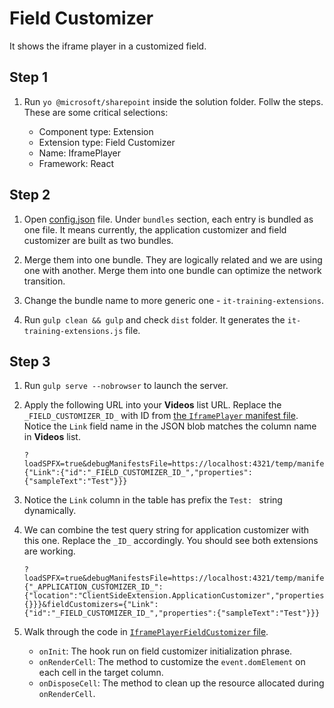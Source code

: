 # Field Customizer

It shows the iframe player in a customized field.

## Step 1

1. Run `yo @microsoft/sharepoint` inside the solution folder. Follw the steps. These are some critical selections:

    - Component type: Extension
    - Extension type: Field Customizer
    - Name: IframePlayer
    - Framework: React

## Step 2

1. Open [config.json](../../../config/config.json) file. Under `bundles` section, each entry is bundled as one file. It means currently, the application customizer and field customizer are built as two bundles.

2. Merge them into one bundle. They are logically related and we are using one with another. Merge them into one bundle can optimize the network transition.

3. Change the bundle name to more generic one - `it-training-extensions`.

4. Run `gulp clean && gulp` and check `dist` folder. It generates the `it-training-extensions.js` file.

## Step 3

1. Run `gulp serve --nobrowser` to launch the server.

2. Apply the following URL into your **Videos** list URL. Replace the `_FIELD_CUSTOMIZER_ID_` with ID from [the `IframePlayer` manifest file](IframePlayerFieldCustomizer.manifest.json). Notice the `Link` field name in the JSON blob matches the column name in **Videos** list.

    ```
    ?loadSPFX=true&debugManifestsFile=https://localhost:4321/temp/manifests.js&fieldCustomizers={"Link":{"id":"_FIELD_CUSTOMIZER_ID_","properties":{"sampleText":"Test"}}}
    ```

3. Notice the `Link` column in the table has prefix the `Test: ` string dynamically.

4. We can combine the test query string for application customizer with this one. Replace the `_ID_` accordingly. You should see both extensions are working.

    ```
    ?loadSPFX=true&debugManifestsFile=https://localhost:4321/temp/manifests.js&customActions={"_APPLICATION_CUSTOMIZER_ID_":{"location":"ClientSideExtension.ApplicationCustomizer","properties":{}}}&fieldCustomizers={"Link":{"id":"_FIELD_CUSTOMIZER_ID_","properties":{"sampleText":"Test"}}}
    ```

5. Walk through the code in [`IframePlayerFieldCustomizer` file](IframePlayerFieldCustomizer.ts).

    - `onInit`: The hook run on field customizer initialization phrase.
    - `onRenderCell`: The method to customize the `event.domElement` on each cell in the target column.
    - `onDisposeCell`: The method to clean up the resource allocated during `onRenderCell`.

